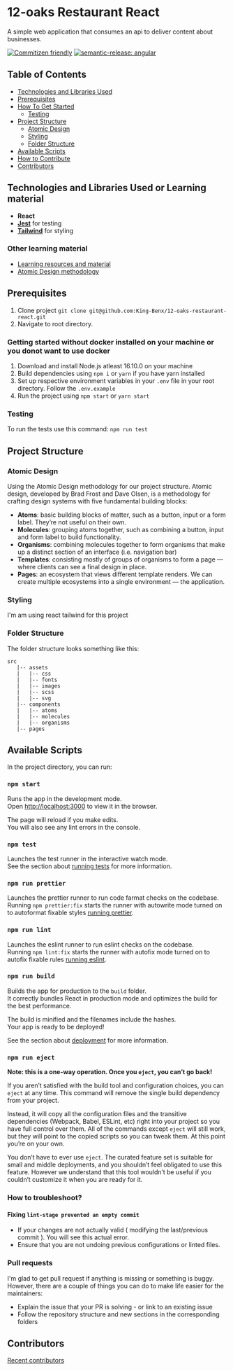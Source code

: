 # 12-oaks Restaurant React

A simple web application that consumes an api to deliver content about businesses.

[![Commitizen friendly](https://img.shields.io/badge/commitizen-friendly-brightgreen.svg)](http://commitizen.github.io/cz-cli/)
[![semantic-release: angular](https://img.shields.io/badge/semantic--release-angular-e10079?logo=semantic-release)](https://github.com/semantic-release/semantic-release)

## Table of Contents

- [Technologies and Libraries Used](#technologies-and-libraries-used)
- [Prerequisites](#prerequisites)
- [How To Get Started](#how-to-get-started)
  - [Testing](#testing)
- [Project Structure](#project-structure)
  - [Atomic Design](#atomic-design)
  - [Styling](#styling)
  - [Folder Structure](#folder-structure)
- [Available Scripts](#available-scripts)
- [How to Contribute](#pull-requests)
- [Contributors](#contributors)

## Technologies and Libraries Used or Learning material

- **React**
- **[Jest](https://jestjs.io/docs/tutorial-react)** for testing
- **[Tailwind](https://tailwindcss.com/docs/installation)** for styling

### Other learning material

- [Learning resources and material](https://atomicdesign.bradfrost.com/chapter-2/)
- [Atomic Design methodology](https://danilowoz.com/blog/atomic-design-with-react)

## Prerequisites

1. Clone project `git clone git@github.com:King-Benx/12-oaks-restaurant-react.git`
2. Navigate to root directory.

### Getting started without docker installed on your machine or you donot want to use docker

1. Download and install Node.js atleast 16.10.0 on your machine
2. Build dependencies using `npm i` or `yarn` if you have yarn installed
3. Set up respective environment variables in your `.env` file in your root directory. Follow the `.env.example`
4. Run the project using `npm start` or `yarn start`

### Testing

To run the tests use this command: `npm run test`

## Project Structure

### Atomic Design

Using the Atomic Design methodology for our project structure. Atomic design, developed by Brad Frost and Dave Olsen, is a methodology for crafting design systems with five fundamental building blocks:

- **Atoms**: basic building blocks of matter, such as a button, input or a form label. They’re not useful on their own.
- **Molecules**: grouping atoms together, such as combining a button, input and form label to build functionality.
- **Organisms**: combining molecules together to form organisms that make up a distinct section of an interface (i.e. navigation bar)
- **Templates**: consisting mostly of groups of organisms to form a page — where clients can see a final design in place.
- **Pages**: an ecosystem that views different template renders. We can create multiple ecosystems into a single environment — the application.

### Styling

I'm am using react tailwind for this project

### Folder Structure

The folder structure looks something like this:

```
src
   |-- assets
   |   |-- css
   |   |-- fonts
   |   |-- images
   |   |-- scss
   |   |-- svg
   |-- components
   |   |-- atoms
   |   |-- molecules
   |   |-- organisms
   |-- pages 
```

## Available Scripts

In the project directory, you can run:

### `npm start`

Runs the app in the development mode.<br />
Open [http://localhost:3000](http://localhost:3000) to view it in the browser.

The page will reload if you make edits.<br />
You will also see any lint errors in the console.

### `npm test`

Launches the test runner in the interactive watch mode.<br />
See the section about [running tests](https://facebook.github.io/create-react-app/docs/running-tests) for more information.

### `npm run prettier`

Launches the prettier runner to run code farmat checks on the codebase.<br />
Running `npm prettier:fix` starts the runner with autowrite mode turned on to autoformat fixable styles
[running prettier](https://prettier.io/docs/en/index.html).

### `npm run lint`

Launches the eslint runner to run eslint checks on the codebase.<br />
Running `npm lint:fix` starts the runner with autofix mode turned on to autofix fixable rules
[running eslint](https://facebook.github.io/create-react-app/docs/running-tests).

### `npm run build`

Builds the app for production to the `build` folder.<br />
It correctly bundles React in production mode and optimizes the build for the best performance.

The build is minified and the filenames include the hashes.<br />
Your app is ready to be deployed!

See the section about [deployment](https://facebook.github.io/create-react-app/docs/deployment) for more information.

### `npm run eject`

**Note: this is a one-way operation. Once you `eject`, you can’t go back!**

If you aren’t satisfied with the build tool and configuration choices, you can `eject` at any time. This command will remove the single build dependency from your project.

Instead, it will copy all the configuration files and the transitive dependencies (Webpack, Babel, ESLint, etc) right into your project so you have full control over them. All of the commands except `eject` will still work, but they will point to the copied scripts so you can tweak them. At this point you’re on your own.

You don’t have to ever use `eject`. The curated feature set is suitable for small and middle deployments, and you shouldn’t feel obligated to use this feature. However we understand that this tool wouldn’t be useful if you couldn’t customize it when you are ready for it.

### How to troubleshoot?

#### Fixing `lint-stage prevented an empty commit`

- If your changes are not actually valid ( modifying the last/previous commit ). You will see this actual error.
- Ensure that you are not undoing previous configurations or linted files.

### Pull requests

I'm glad to get pull request if anything is missing or something is buggy. However, there are a couple of things you can do to make life easier for the maintainers:

- Explain the issue that your PR is solving - or link to an existing issue
- Follow the repository structure and new sections in the corresponding folders


## Contributors

[Recent contributors](https://github.com/King-Benx/12-oaks-restaurant-react/graphs/contributors)
